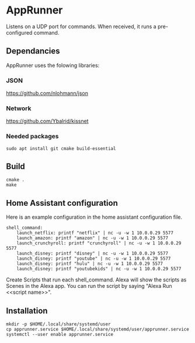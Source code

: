 # AppRunner

Listens on a UDP port for commands. When received, it runs a pre-configured command.


## Dependancies

AppRunner uses the folowing libraries:

### JSON
https://github.com/nlohmann/json

### Network
https://github.com/Ybalrid/kissnet

### Needed packages

	sudo apt install git cmake build-essential

## Build
	cmake .
	make

## Home Assistant configuration

Here is an example configuration in the home assistant configuration file.

	shell_command:
    	launch_netflix: printf "netflix" | nc -u -w 1 10.0.0.29 5577
	    launch_amazon: printf "amazon" | nc -u -w 1 10.0.0.29 5577
    	launch_crunchyroll: printf "crunchyroll" | nc -u -w 1 10.0.0.29 5577
	    launch_disney: printf "disney" | nc -u -w 1 10.0.0.29 5577
	    launch_disney: printf "youtube" | nc -u -w 1 10.0.0.29 5577
	    launch_disney: printf "hulu" | nc -u -w 1 10.0.0.29 5577
	    launch_disney: printf "youtubekids" | nc -u -w 1 10.0.0.29 5577

Create Scripts that run each shell\_command. Alexa will show the scripts as Scenes in the Alexa app. You can run the script by saying "Alexa Run \<\<script name\>\>".

## Installation

	mkdir -p $HOME/.local/share/systemd/user
	cp apprunner.service $HOME/.local/share/systemd/user/apprunner.service
	systemctl --user enable apprunner.service

